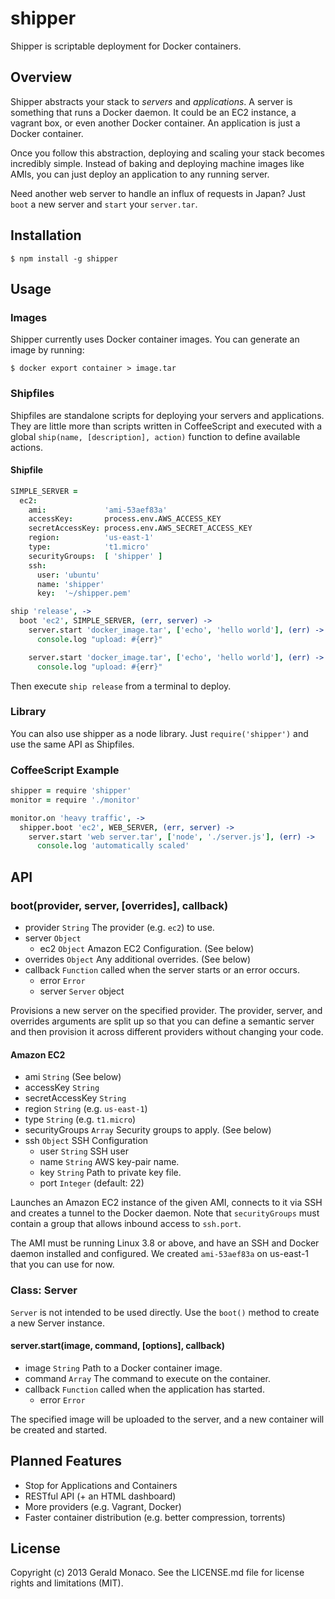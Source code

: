 # shipper

Shipper is scriptable deployment for Docker containers.

## Overview

Shipper abstracts your stack to *servers* and *applications*. A server is
something that runs a Docker daemon. It could be an EC2 instance, a vagrant
box, or even another Docker container. An application is just a Docker
container.

Once you follow this abstraction, deploying and scaling your stack becomes
incredibly simple. Instead of baking and deploying machine images like AMIs,
you can just deploy an application to any running server.

Need another web server to handle an influx of requests in Japan? Just
```boot``` a new server and ```start``` your ```server.tar```.

## Installation

    $ npm install -g shipper

## Usage

### Images

Shipper currently uses Docker container images. You can generate an image by
running:

    $ docker export container > image.tar

### Shipfiles

Shipfiles are standalone scripts for deploying your servers and applications.
They are little more than scripts written in CoffeeScript and executed with a
global ```ship(name, [description], action)``` function to define available actions.

#### Shipfile

````coffee
SIMPLE_SERVER =
  ec2:
    ami:             'ami-53aef83a'
    accessKey:       process.env.AWS_ACCESS_KEY
    secretAccessKey: process.env.AWS_SECRET_ACCESS_KEY
    region:          'us-east-1'
    type:            't1.micro'
    securityGroups:  [ 'shipper' ]
    ssh:
      user: 'ubuntu'
      name: 'shipper'
      key:  '~/shipper.pem'

ship 'release', ->
  boot 'ec2', SIMPLE_SERVER, (err, server) ->
    server.start 'docker_image.tar', ['echo', 'hello world'], (err) ->
      console.log "upload: #{err}"

    server.start 'docker_image.tar', ['echo', 'hello world'], (err) ->
      console.log "upload: #{err}"
````

Then execute ```ship release``` from a terminal to deploy.

### Library

You can also use shipper as a node library. Just ```require('shipper')```
and use the same API as Shipfiles.

### CoffeeScript Example

````coffee
shipper = require 'shipper'
monitor = require './monitor'

monitor.on 'heavy traffic', ->
  shipper.boot 'ec2', WEB_SERVER, (err, server) ->
    server.start 'web server.tar', ['node', './server.js'], (err) ->
      console.log 'automatically scaled'
````

## API

### boot(provider, server, [overrides], callback)

* provider ```String``` The provider (e.g. ```ec2```) to use.
* server ```Object```
  * ec2 ```Object``` Amazon EC2 Configuration. (See below)
* overrides ```Object``` Any additional overrides. (See below)
* callback ```Function``` called when the server starts or an error occurs.
  * error ```Error```
  * server ```Server``` object

Provisions a new server on the specified provider. The provider, server, and
overrides arguments are split up so that you can define a semantic server and
then provision it across different providers without changing your code.

#### Amazon EC2

* ami ```String``` (See below)
* accessKey ```String```
* secretAccessKey ```String```
* region ```String``` (e.g. ```us-east-1```)
* type ```String``` (e.g. ```t1.micro```)
* securityGroups ```Array``` Security groups to apply. (See below)
* ssh ```Object``` SSH Configuration
    * user ```String``` SSH user
    * name ```String``` AWS key-pair name.
    * key ```String``` Path to private key file.
    * port ```Integer``` (default: 22)

Launches an Amazon EC2 instance of the given AMI, connects to it via SSH
and creates a tunnel to the Docker daemon. Note that ```securityGroups```
must contain a group that allows inbound access to ```ssh.port```.

The AMI must be running Linux 3.8 or above, and have an SSH and Docker daemon
installed and configured. We created ```ami-53aef83a``` on us-east-1 that you
can use for now.

### Class: Server

```Server``` is not intended to be used directly. Use the ```boot()``` method
to create a new Server instance.

#### server.start(image, command, [options], callback)

* image ```String``` Path to a Docker container image.
* command ```Array``` The command to execute on the container.
* callback ```Function``` called when the application has started.
  * error ```Error```

The specified image will be uploaded to the server, and a new container will
be created and started.

## Planned Features

* Stop for Applications and Containers
* RESTful API (+ an HTML dashboard)
* More providers (e.g. Vagrant, Docker)
* Faster container distribution (e.g. better compression, torrents)

## License

Copyright (c) 2013 Gerald Monaco. See the LICENSE.md file for license rights
and limitations (MIT).
